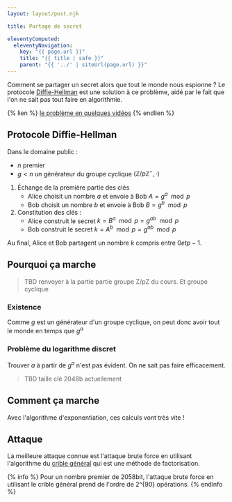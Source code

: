 ```yaml
---
layout: layout/post.njk

title: Partage de secret

eleventyComputed:
  eleventyNavigation:
    key: "{{ page.url }}"
    title: "{{ title | safe }}"
    parent: "{{ '../' | siteUrl(page.url) }}"
---
```


Comment se partager un secret alors que tout le monde nous espionne ? Le protocole [Diffie-Hellman](https://fr.wikipedia.org/wiki/%C3%89change_de_cl%C3%A9s_Diffie-Hellman) est une solution à ce problème, aidé par le fait que l'on ne sait pas tout faire en algorithmie.

{% lien %}
[le problème en quelques vidéos](https://www.youtube.com/watch?v=NmM9HA2MQGI&list=RDCMUC9-y-6csu5WGm29I7JiwpnA)
{% endlien %}

## Protocole Diffie-Hellman

Dans le domaine public :

- $n$ premier
- $g < n$ un générateur du groupe cyclique $(\mathbb{Z}/p\mathbb{Z}^{\star}, \cdot)$

1. Échange de la première partie des clés
   - Alice choisit un nombre $a$ et envoie à Bob $A = g^a \mod p$
   - Bob choisit un nombre $b$ et envoie à Bob $B = g^b \mod p$
2. Constitution des clés :
   - Alice construit le secret $k = B^a \mod p = g^{ab} \mod p$
   - Bob construit le secret $k = A^b \mod p = g^{ab} \mod p$

Au final, Alice et Bob partagent un nombre $k$ compris entre $0 et p-1$.

## Pourquoi ça marche

> TBD renvoyer à la partie partie groupe Z/pZ du cours. Et groupe cyclique

### Existence

Comme $g$ est un générateur d'un groupe cyclique, on peut donc avoir tout le monde en temps que $g^a$

### Problème du logarithme discret

Trouver $a$ à partir de $g^a$ n'est pas évident. On ne sait pas faire efficacement.

> TBD taille clé 2048b actuellement

## Comment ça marche

Avec l'algorithme d'exponentiation, ces calculs vont très vite !

## Attaque

La meilleure attaque connue est l'attaque brute force en utilisant l'algorithme du
[crible général](https://fr.wikipedia.org/wiki/Crible_alg%C3%A9brique) qui est une méthode de factorisation.

{% info %}
Pour un nombre premier de 2058bit, l'attaque brute force en utilisant le crible général prend de l'ordre de 2^{90} opérations.
{% endinfo %}
